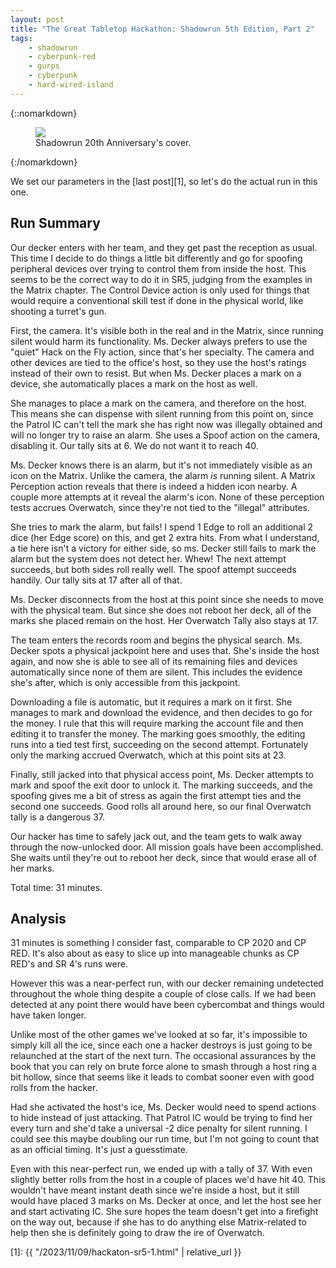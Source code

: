 ```yaml
---
layout: post
title: "The Great Tabletop Hackathon: Shadowrun 5th Edition, Part 2"
tags:
    - shadowrun
    - cyberpunk-red
    - gurps
    - cyberpunk
    - hard-wired-island
---
```


{::nomarkdown}
<figure class="center">
   <img src="{{ "/assets/sr5-cover.png" | absolute_url }}"/>
   <figcaption>
     Shadowrun 20th Anniversary's cover.
   </figcaption>
</figure>
{:/nomarkdown}

We set our parameters in the [last post][1], so let's do the actual run in this
one.

## Run Summary

Our decker enters with her team, and they get past the reception as usual. This
time I decide to do things a little bit differently and go for spoofing
peripheral devices over trying to control them from inside the host. This seems
to be the correct way to do it in SR5, judging from the examples in the Matrix
chapter. The Control Device action is only used for things that would require a
conventional skill test if done in the physical world, like shooting a turret's
gun.

First, the camera. It's visible both in the real and in the Matrix, since
running silent would harm its functionality. Ms. Decker always prefers to use
the "quiet" Hack on the Fly action, since that's her specialty. The camera and
other devices are tied to the office's host, so they use the host's ratings
instead of their own to resist. But when Ms. Decker places a mark on a device,
she automatically places a mark on the host as well.

She manages to place a mark on the camera, and therefore on the host. This means
she can dispense with silent running from this point on, since the Patrol IC
can't tell the mark she has right now was illegally obtained and will no longer
try to raise an alarm. She uses a Spoof action on the camera, disabling it. Our
tally sits at 6. We do not want it to reach 40.

Ms. Decker knows there is an alarm, but it's not immediately visible as an icon
on the Matrix. Unlike the camera, the alarm _is_ running silent. A Matrix
Perception action reveals that there is indeed a hidden icon nearby. A couple
more attempts at it reveal the alarm's icon. None of these perception tests
accrues Overwatch, since they're not tied to the "illegal" attributes.

She tries to mark the alarm, but fails! I spend 1 Edge to roll an additional 2
dice (her Edge score) on this, and get 2 extra hits. From what I understand, a
tie here isn't a victory for either side, so ms. Decker still fails to mark the
alarm but the system does not detect her. Whew! The next attempt succeeds, but
both sides roll really well. The spoof attempt succeeds handily. Our tally sits
at 17 after all of that.

Ms. Decker disconnects from the host at this point since she needs to move with
the physical team. But since she does not reboot her deck, all of the marks she
placed remain on the host. Her Overwatch Tally also stays at 17.

The team enters the records room and begins the physical search. Ms. Decker
spots a physical jackpoint here and uses that. She's inside the host again, and
now she is able to see all of its remaining files and devices automatically
since none of them are silent. This includes the evidence she's after, which is
only accessible from this jackpoint.

Downloading a file is automatic, but it requires a mark on it first. She manages
to mark and download the evidence, and then decides to go for the money. I rule
that this will require marking the account file and then editing it to transfer
the money. The marking goes smoothly, the editing runs into a tied test first,
succeeding on the second attempt. Fortunately only the marking accrued
Overwatch, which at this point sits at 23.

Finally, still jacked into that physical access point, Ms. Decker attempts to
mark and spoof the exit door to unlock it. The marking succeeds, and the
spoofing gives me a bit of stress as again the first attempt ties and the second
one succeeds. Good rolls all around here, so our final Overwatch tally is a
dangerous 37.

Our hacker has time to safely jack out, and the team gets to walk away through
the now-unlocked door. All mission goals have been accomplished. She waits until
they're out to reboot her deck, since that would erase all of her marks.

Total time: 31 minutes.

## Analysis

31 minutes is something I consider fast, comparable to CP 2020 and CP RED. It's
also about as easy to slice up into manageable chunks as CP RED's and SR 4's
runs were.

However this was a near-perfect run, with our decker remaining undetected
throughout the whole thing despite a couple of close calls. If we had been
detected at any point there would have been cybercombat and things would have
taken longer.

Unlike most of the other games we've looked at so far, it's impossible to simply
kill all the ice, since each one a hacker destroys is just going to be
relaunched at the start of the next turn. The occasional assurances by the book
that you can rely on brute force alone to smash through a host ring a bit
hollow, since that seems like it leads to combat sooner even with good rolls
from the hacker.

Had she activated the host's ice, Ms. Decker would need to spend actions to hide
instead of just attacking. That Patrol IC would be trying to find her every turn
and she'd take a universal -2 dice penalty for silent running. I could see this
maybe doubling our run time, but I'm not going to count that as an official
timing. It's just a guesstimate.

Even with this near-perfect run, we ended up with a tally of 37. With even
slightly better rolls from the host in a couple of places we'd have hit 40. This
wouldn't have meant instant death since we're inside a host, but it still would
have placed 3 marks on Ms. Decker at once, and let the host see her and start
activating IC. She sure hopes the team doesn't get into a firefight on the way
out, because if she has to do anything else Matrix-related to help then she is
definitely going to draw the ire of Overwatch.

[1]: {{ "/2023/11/09/hackaton-sr5-1.html" | relative_url }}
